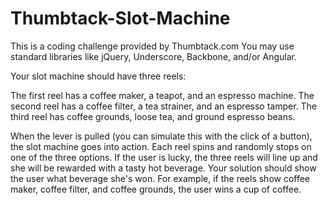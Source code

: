 # Thumbtack-Slot-Machine
This is a coding challenge provided by Thumbtack.com 
You may use standard libraries like jQuery, Underscore, Backbone, and/or Angular.

Your slot machine should have three reels:

  The first reel has a coffee maker, a teapot, and an espresso machine.
  The second reel has a coffee filter, a tea strainer, and an espresso tamper.
  The third reel has coffee grounds, loose tea, and ground espresso beans.

When the lever is pulled (you can simulate this with the click of a button), the slot machine goes into action. Each reel spins and randomly stops on one of the three options. If the user is lucky, the three reels will line up and she will be rewarded with a tasty hot beverage. Your solution should show the user what beverage she's won. For example, if the reels show coffee maker, coffee filter, and coffee grounds, the user wins a cup of coffee.
